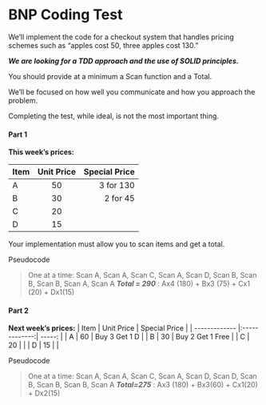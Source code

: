# BNP Coding Test

 

We’ll implement the code for a checkout system that handles pricing schemes such as “apples cost 50, three apples cost 130.”

 

_**We are looking for a TDD approach and the use of SOLID principles.**_

 

You should provide at a minimum a Scan function and a Total.

 

We’ll be focused on how well you communicate and how you approach the problem.

 

Completing the test, while ideal, is not the most important thing.

 

#### Part 1

 

**This week’s prices:**

 

| Item        | Unit Price      | Special Price  |
| ------------- |:-------------:| -----:        |
| A                        | 50                 | 3 for 130          |
| B                        | 30                 |   2 for 45  |
| C                        | 20                 |                          |
| D                        | 15                 |                          |


Your implementation must allow you to scan items and get a total.

Pseudocode

>One at a time: Scan A, Scan A, Scan C, Scan A, Scan D, Scan B, Scan B, Scan B, Scan A, Scan A
>***Total = 290*** :
>Ax4 (180) + Bx3 (75) + Cx1 (20) + Dx1(15)

 #### Part 2

**Next  week’s prices:**
| Item        | Unit Price      | Special Price  |
| ------------- |:-------------:| -----:        |
| A                        | 60                 | Buy 3 Get 1 D      |
| B                        | 30                 |  Buy 2 Get 1 Free  |
| C                        | 20                 |                          |
| D                        | 15                 |                          |

Pseudocode

>One at a time: Scan A, Scan A, Scan C, Scan A, Scan D, Scan D, Scan B, Scan B, Scan B, Scan A
>***Total=275*** :
>Ax3 (180) + Bx3(60) + Cx1(20) + Dx2(15)
